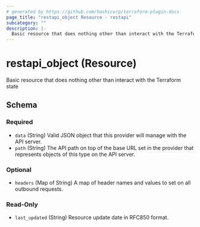 ```yaml
---
# generated by https://github.com/hashicorp/terraform-plugin-docs
page_title: "restapi_object Resource - restapi"
subcategory: ""
description: |-
  Basic resource that does nothing other than interact with the Terraform state
---
```


# restapi_object (Resource)

Basic resource that does nothing other than interact with the Terraform state



<!-- schema generated by tfplugindocs -->
## Schema

### Required

- `data` (String) Valid JSON object that this provider will manage with the API server.
- `path` (String) The API path on top of the base URL set in the provider that represents objects of this type on the API server.

### Optional

- `headers` (Map of String) A map of header names and values to set on all outbound requests.

### Read-Only

- `last_updated` (String) Resource update date in RFC850 format.
